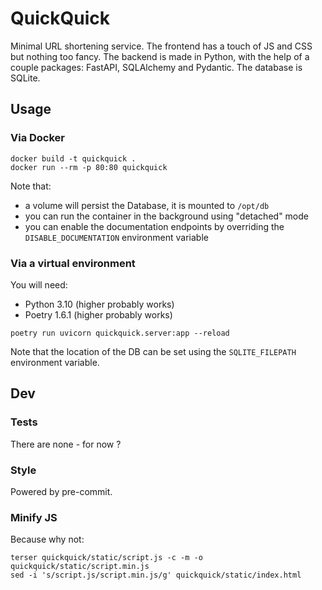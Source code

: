 # QuickQuick

Minimal URL shortening service. 
The frontend has a touch of JS and CSS but nothing too fancy.
The backend is made in Python, with the help of a couple packages: FastAPI, SQLAlchemy and Pydantic. 
The database is SQLite.

## Usage

### Via Docker

```
docker build -t quickquick .
docker run --rm -p 80:80 quickquick
```

Note that:

- a volume will persist the Database, it is mounted to `/opt/db` 
- you can run the container in the background using "detached" mode
- you can enable the documentation endpoints by overriding the `DISABLE_DOCUMENTATION` environment variable 

### Via a virtual environment 

You will need:

- Python 3.10 (higher probably works)
- Poetry 1.6.1 (higher probably works)

```
poetry run uvicorn quickquick.server:app --reload
```

Note that the location of the DB can be set using the `SQLITE_FILEPATH` environment variable.

## Dev

### Tests

There are none - for now ?

### Style

Powered by pre-commit.

### Minify JS

Because why not:

```
terser quickquick/static/script.js -c -m -o quickquick/static/script.min.js
sed -i 's/script.js/script.min.js/g' quickquick/static/index.html
```
